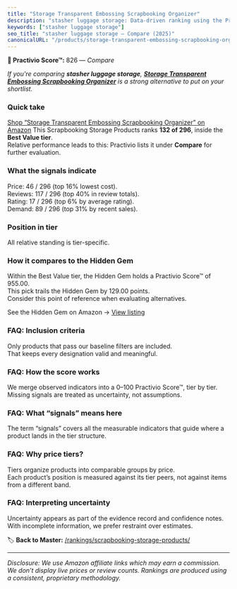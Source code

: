 ```yaml
---
title: "Storage Transparent Embossing Scrapbooking Organizer"
description: "stasher luggage storage: Data-driven ranking using the Practivio Score™. Positioned by quality, value, demand, findability, momentum."
keywords: ["stasher luggage storage"]
seo_title: "stasher luggage storage — Compare (2025)"
canonicalURL: "/products/storage-transparent-embossing-scrapbooking-organizer-B08TCBXJ4Q/"
---
```


**🛒 Practivio Score™:** 826 — _Compare_


*If you're comparing **stasher luggage storage**, **[Storage Transparent Embossing Scrapbooking Organizer](https://www.amazon.com/dp/B08TCBXJ4Q?tag=practivio-20)** is a strong alternative to put on your shortlist.*
### Quick take
[Shop “Storage Transparent Embossing Scrapbooking Organizer” on Amazon](https://www.amazon.com/dp/B08TCBXJ4Q?tag=practivio-20)
This Scrapbooking Storage Products ranks **132 of 296**, inside the **Best Value tier**.  
Relative performance leads to this: Practivio lists it under **Compare** for further evaluation.

### What the signals indicate
Price: 46 / 296 (top 16% lowest cost).  
Reviews: 117 / 296 (top 40% in review totals).  
Rating: 17 / 296 (top 6% by average rating).  
Demand: 89 / 296 (top 31% by recent sales).

### Position in tier
All relative standing is tier-specific.

### How it compares to the Hidden Gem
Within the Best Value tier, the Hidden Gem holds a Practivio Score™ of 955.00.  
This pick trails the Hidden Gem by 129.00 points.  
Consider this point of reference when evaluating alternatives.  

See the Hidden Gem on Amazon → [View listing](https://www.amazon.com/dp/B08C7PPTC3?tag=practivio-20)

### FAQ: Inclusion criteria
Only products that pass our baseline filters are included.  
That keeps every designation valid and meaningful.

### FAQ: How the score works
We merge observed indicators into a 0–100 Practivio Score™, tier by tier.  
Missing signals are treated as uncertainty, not assumptions.

### FAQ: What “signals” means here
The term “signals” covers all the measurable indicators that guide where a product lands in the tier structure.

### FAQ: Why price tiers?
Tiers organize products into comparable groups by price.  
Each product’s position is measured against its tier peers, not against items from a different band.

### FAQ: Interpreting uncertainty
Uncertainty appears as part of the evidence record and confidence notes.  
With incomplete information, we prefer restraint over estimates.

<!-- Missing template for Compare/CompareWithinPriceClass -->


🏷️ **Back to Master:** [/rankings/scrapbooking-storage-products/](/rankings/scrapbooking-storage-products/)

---
_Disclosure: We use Amazon affiliate links which may earn a commission. We don’t display live prices or review counts. Rankings are produced using a consistent, proprietary methodology._

